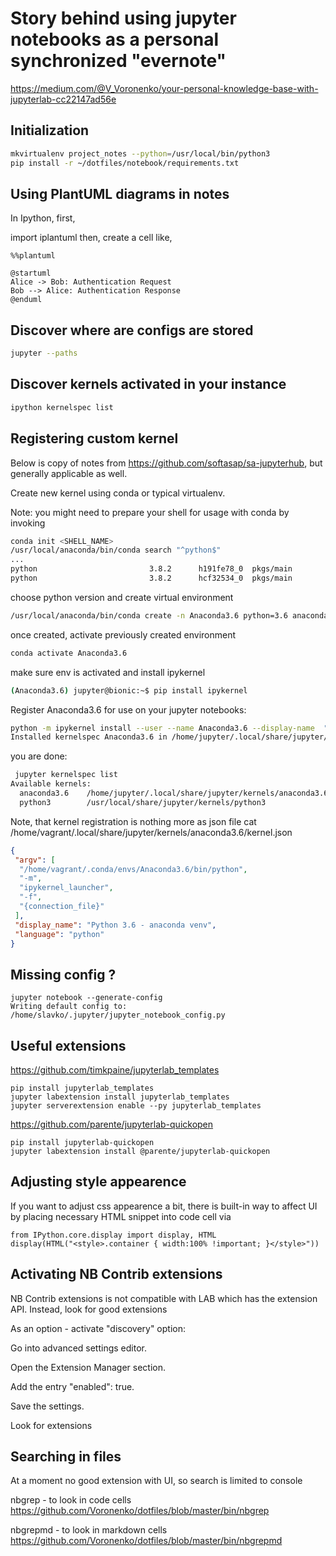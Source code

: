 # Story behind using jupyter notebooks as a personal synchronized "evernote"

https://medium.com/@V_Voronenko/your-personal-knowledge-base-with-jupyterlab-cc22147ad56e

## Initialization

```sh
mkvirtualenv project_notes --python=/usr/local/bin/python3
pip install -r ~/dotfiles/notebook/requirements.txt 
```


## Using PlantUML diagrams in notes


In Ipython, first,

import iplantuml
then, create a cell like,

```
%%plantuml

@startuml
Alice -> Bob: Authentication Request
Bob --> Alice: Authentication Response
@enduml
```



## Discover where are configs are stored

```sh
jupyter --paths
```

## Discover kernels activated in your instance

```sh
ipython kernelspec list
```

## Registering custom kernel

Below is copy of notes from https://github.com/softasap/sa-jupyterhub, but generally applicable as well.

Create new kernel using conda or typical virtualenv.

Note: you might need to prepare your shell for usage with conda by invoking

```sh
conda init <SHELL_NAME>
/usr/local/anaconda/bin/conda search "^python$"
...
python                         3.8.2      h191fe78_0  pkgs/main
python                         3.8.2      hcf32534_0  pkgs/main
```

choose python version and create virtual environment

```sh
/usr/local/anaconda/bin/conda create -n Anaconda3.6 python=3.6 anaconda
```

once created, activate previously created environment

```sh
conda activate Anaconda3.6
```

make sure env is activated and install ipykernel

```sh
(Anaconda3.6) jupyter@bionic:~$ pip install ipykernel
```

Register Anaconda3.6 for use on your jupyter notebooks:

```sh
python -m ipykernel install --user --name Anaconda3.6 --display-name  "Python 3.6 - anaconda venv"
Installed kernelspec Anaconda3.6 in /home/jupyter/.local/share/jupyter/kernels/anaconda3.6
```

you are done:

```sh
 jupyter kernelspec list
Available kernels:
  anaconda3.6    /home/jupyter/.local/share/jupyter/kernels/anaconda3.6
  python3        /usr/local/share/jupyter/kernels/python3

```

Note, that kernel registration is nothing more as json file cat /home/vagrant/.local/share/jupyter/kernels/anaconda3.6/kernel.json

```json
{
 "argv": [
  "/home/vagrant/.conda/envs/Anaconda3.6/bin/python",
  "-m",
  "ipykernel_launcher",
  "-f",
  "{connection_file}"
 ],
 "display_name": "Python 3.6 - anaconda venv",
 "language": "python"
}
```


## Missing config ?

```
jupyter notebook --generate-config
Writing default config to: /home/slavko/.jupyter/jupyter_notebook_config.py
```

## Useful extensions

https://github.com/timkpaine/jupyterlab_templates

```
pip install jupyterlab_templates
jupyter labextension install jupyterlab_templates
jupyter serverextension enable --py jupyterlab_templates
```

https://github.com/parente/jupyterlab-quickopen

```
pip install jupyterlab-quickopen
jupyter labextension install @parente/jupyterlab-quickopen
```

## Adjusting style appearence

If you want to adjust css appearence a bit, there is built-in way to affect UI
by placing necessary HTML snippet into code cell via

```
from IPython.core.display import display, HTML
display(HTML("<style>.container { width:100% !important; }</style>"))
```


## Activating NB Contrib extensions

NB Contrib extensions is not compatible with LAB which has the extension API.
Instead, look for good extensions

As an option - activate "discovery" option:

Go into advanced settings editor.

Open the Extension Manager section.

Add the entry "enabled": true.

Save the settings.


Look for extensions


## Searching in files

At a moment no good extension with UI, so search is limited to console

nbgrep - to look in code cells https://github.com/Voronenko/dotfiles/blob/master/bin/nbgrep


nbgrepmd - to look in markdown cells https://github.com/Voronenko/dotfiles/blob/master/bin/nbgrepmd
